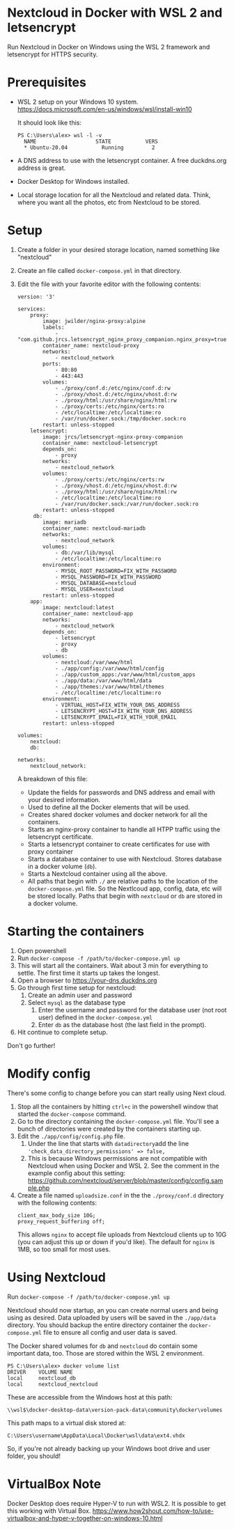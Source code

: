 # Nextcloud in Docker with WSL 2 and letsencrypt

Run Nextcloud in Docker on Windows using the WSL 2 framework and letsencrypt for HTTPS security. 

# Prerequisites

* WSL 2 setup on your Windows 10 system. 
https://docs.microsoft.com/en-us/windows/wsl/install-win10

  It should look like this: 
  ```
  PS C:\Users\alex> wsl -l -v
    NAME                   STATE           VERS
    * Ubuntu-20.04           Running         2
  ```

* A DNS address to use with the letsencrypt container. A free duckdns.org address is great. 
* Docker Desktop for Windows installed. 
* Local storage location for all the Nextcloud and related data. Think, where you want all the photos, etc from Nextcloud to be stored. 

# Setup

1. Create a folder in your desired storage location, named something like "nextcloud"
2. Create an file called `docker-compose.yml` in that directory. 
3. Edit the file with your favorite editor with the following contents: 
	```
	version: '3'  

    services:
        proxy:
            image: jwilder/nginx-proxy:alpine
            labels:
	            - "com.github.jrcs.letsencrypt_nginx_proxy_companion.nginx_proxy=true"
            container_name: nextcloud-proxy
            networks:
	            - nextcloud_network
            ports:
	            - 80:80
	            - 443:443
            volumes:
	            - ./proxy/conf.d:/etc/nginx/conf.d:rw
	            - ./proxy/vhost.d:/etc/nginx/vhost.d:rw
	            - ./proxy/html:/usr/share/nginx/html:rw
	            - ./proxy/certs:/etc/nginx/certs:ro
	            - /etc/localtime:/etc/localtime:ro
	            - /var/run/docker.sock:/tmp/docker.sock:ro
            restart: unless-stopped
        letsencrypt:
            image: jrcs/letsencrypt-nginx-proxy-companion
            container_name: nextcloud-letsencrypt
            depends_on:
	            - proxy
            networks:
	            - nextcloud_network
            volumes:
	            - ./proxy/certs:/etc/nginx/certs:rw
	            - ./proxy/vhost.d:/etc/nginx/vhost.d:rw
	            - ./proxy/html:/usr/share/nginx/html:rw
	            - /etc/localtime:/etc/localtime:ro
	            - /var/run/docker.sock:/var/run/docker.sock:ro
            restart: unless-stopped
         db:
            image: mariadb
            container_name: nextcloud-mariadb
            networks:
	            - nextcloud_network
            volumes:
	            - db:/var/lib/mysql
	            - /etc/localtime:/etc/localtime:ro
            environment:
	            - MYSQL_ROOT_PASSWORD=FIX_WITH_PASSWORD
	            - MYSQL_PASSWORD=FIX_WITH_PASSWORD
	            - MYSQL_DATABASE=nextcloud
	            - MYSQL_USER=nextcloud
            restart: unless-stopped     
        app:
            image: nextcloud:latest
            container_name: nextcloud-app
            networks:
	            - nextcloud_network
            depends_on:
	            - letsencrypt
	            - proxy
	            - db
            volumes:
	            - nextcloud:/var/www/html
	            - ./app/config:/var/www/html/config
	            - ./app/custom_apps:/var/www/html/custom_apps
	            - ./app/data:/var/www/html/data
	            - ./app/themes:/var/www/html/themes
	            - /etc/localtime:/etc/localtime:ro
            environment:
	            - VIRTUAL_HOST=FIX_WITH_YOUR_DNS_ADDRESS
	            - LETSENCRYPT_HOST=FIX_WITH_YOUR_DNS_ADDRESS
	            - LETSENCRYPT_EMAIL=FIX_WITH_YOUR_EMAIL
            restart: unless-stopped

    volumes:
	    nextcloud:
	    db:

    networks:
	    nextcloud_network:
	```
	A breakdown of this file: 
	
	* Update the fields for passwords and DNS address and email with your desired information. 
	* Used to define all the Docker elements that will be used.
	* Creates shared docker volumes and docker network for all the containers. 
	* Starts an nginx-proxy container to handle all HTPP traffic using the letsencrypt certificate. 
	* Starts a letsencrypt container to create certificates for use with proxy container
	* Starts a database container to use with Nextcloud. Stores database in a docker volume (`db`).
	* Starts a Nextcloud container using all the above. 
	* All paths that begin with `./` are relative paths to the location of the `docker-compose.yml` file. So the Nextlcoud app, config, data, etc will be stored locally.  Paths that begin with `nextcloud` or `db` are stored in a docker volume. 

# Starting the containers

1. Open powershell
2. Run `docker-compose -f /path/to/docker-compose.yml up`
3. This will start all the containers. Wait about 3 min for everything to settle. The first time it starts up takes the longest. 
4. Open a browser to https://your-dns.duckdns.org
5. Go through first time setup for nextcloud:
	1. Create an admin user and password
	2. Select `mysql` as the database type
		1. Enter the username and password for the database user (not root user) defined in the `docker-compose.yml`
		2. Enter `db` as the database host (the last field in the prompt). 
6. Hit continue to complete setup. 

Don't go further! 

# Modify config
There's some config to change before you can start really using Next cloud. 

1. Stop all the containers by hitting `ctrl+c` in the powershell window that started the `docker-compose` command. 
2. Go to the directory containing the `docker-compose.yml` file. You'll see a bunch of directories were created by the containers starting up. 
3. Edit the `./app/config/config.php` file. 
	1. Under the line that starts with `datadirectory`add the line `'check_data_directory_permissions' => false,`
	2. This is because Windows permissions are not compatible with Nextcloud when using Docker and WSL 2. See the comment in the example config about this setting: https://github.com/nextcloud/server/blob/master/config/config.sample.php
4. Create a file named `uploadsize.conf` in the the `./proxy/conf.d` directory with the following contents:
    ```
    client_max_body_size 10G;
    proxy_request_buffering off;
    ```
    This allows `nginx` to accept file uploads from Nextcloud clients up to 10G (you can adjust this up or down if you'd like). The default for `nginx` is 1MB, so too small for most uses. 

# Using Nextcloud
Run `docker-compose -f /path/to/docker-compose.yml up`

Nextcloud should now startup, an you can create normal users and being using as desired. 
Data uploaded by users will be saved in the `./app/data` directory. You should backup the entire directory container the `docker-compose.yml` file to ensure all config and user data is saved. 

The Docker shared volumes for `db` and `nextcloud` do contain some important data, too. Those are stored within the WSL 2 environment. 

```
PS C:\Users\alex> docker volume list
DRIVER    VOLUME NAME
local     nextcloud_db
local     nextcloud_nextcloud
```
These are accessible from the Windows host at this path: 
```
\\wsl$\docker-desktop-data\version-pack-data\community\docker\volumes
```
This path maps to a virtual disk stored at: 
```
C:\Users\username\AppData\Local\Docker\wsl\data\ext4.vhdx
```
So, if you're not already backing up your Windows boot drive and user folder, you should!

# VirtualBox Note
Docker Desktop does require Hyper-V to run with WSL2. It is possible to get this working with Virtual Box. 
https://www.how2shout.com/how-to/use-virtualbox-and-hyper-v-together-on-windows-10.html
